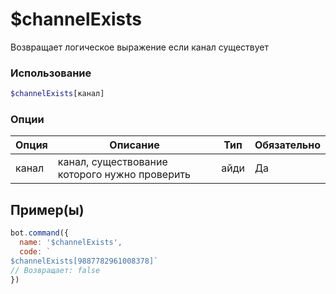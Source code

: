 # $channelExists
Возвращает логическое выражение если канал существует
### Использование
```php
$channelExists[канал]
```

### Опции

| Опция | Описание | Тип | Обязательно |
|--------|-------------|------|----------|
| канал | канал, существование которого нужно проверить | айди | Да |  
## Пример(ы)

```javascript
bot.command({
  name: '$channelExists',
  code: `
$channelExists[9887782961008378]`
// Возвращает: false
})
``` 
